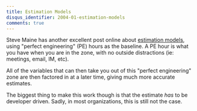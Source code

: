 ```yaml
---
title: Estimation Models
disqus_identifier: 2004-01-estimation-models
comments: true
---
```


Steve Maine has another excellent post online about [estimation models][1], using "perfect engineering" (PE) hours as the baseline. A PE hour is what you have when you are in the zone, with no outside distractions (ie: meetings, email, IM, etc).

All of the variables that can then take you out of this "perfect engineering" zone are then factored in at a later time, giving much more accurate estimates.

The biggest thing to make this work though is that the estimate *has* to be developer driven. Sadly, in most organizations, this is still not the case.

[1]:http://hyperthink.net/blog/PermaLink.aspx?guid=383b9d24-f4b6-4259-935f-6cd1aa28a670
